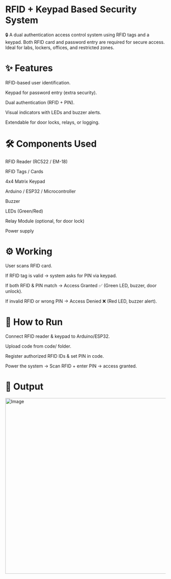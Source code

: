 # RFID + Keypad Based Security System

🔒 A dual authentication access control system using RFID tags and a keypad.
Both RFID card and password entry are required for secure access. Ideal for labs, lockers, offices, and restricted zones.

# ✨ Features

RFID-based user identification.

Keypad for password entry (extra security).

Dual authentication (RFID + PIN).

Visual indicators with LEDs and buzzer alerts.

Extendable for door locks, relays, or logging.

# 🛠️ Components Used

RFID Reader (RC522 / EM-18)

RFID Tags / Cards

4x4 Matrix Keypad

Arduino / ESP32 / Microcontroller

Buzzer

LEDs (Green/Red)

Relay Module (optional, for door lock)

Power supply

# ⚙️ Working

User scans RFID card.

If RFID tag is valid → system asks for PIN via keypad.

If both RFID & PIN match → Access Granted ✅ (Green LED, buzzer, door unlock).

If invalid RFID or wrong PIN → Access Denied ❌ (Red LED, buzzer alert).


# 🚀 How to Run

Connect RFID reader & keypad to Arduino/ESP32.

Upload code from code/ folder.

Register authorized RFID IDs & set PIN in code.

Power the system → Scan RFID + enter PIN → access granted.

# 📸 Output
<img width="658" height="550" alt="Image" src="https://github.com/user-attachments/assets/d11401d1-8e22-4f9f-b55e-add256100464" />
